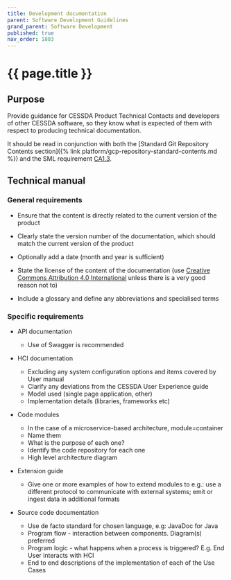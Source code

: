 ```yaml
---
title: Development documentation
parent: Software Development Guidelines
grand_parent: Software Development
published: true
nav_order: 1803
---
```

# {{ page.title }}

## Purpose

Provide guidance for CESSDA Product Technical Contacts and developers of other CESSDA software,
so they know what is expected of them with respect to producing technical documentation.

It should be read in conjunction with both the
[Standard Git Repository Contents section]({% link platform/gcp-repository-standard-contents.md %})
and the SML requirement
[CA1.3](https://docs.tech.cessda.eu/sml/ca1-documentation.html#ca13-development-documentation).

## Technical manual

### General requirements

- Ensure that the content  is directly related to the current version of the product

- Clearly state the version number of the documentation, which should match the current version of the product

- Optionally add a date (month and year is sufficient)

- State the license of the content of the documentation
    (use [Creative Commons Attribution 4.0 International](https://creativecommons.org/licenses/by/4.0/)
    unless there is a very good reason not to)

- Include a glossary and define any abbreviations and specialised terms

### Specific requirements

- API documentation
	- Use of Swagger is recommended

- HCI documentation
	- Excluding any system configuration options and items covered by User manual
	- Clarify any deviations from the CESSDA User Experience guide
	- Model used (single page application, other)
	- Implementation details (libraries, frameworks etc)

- Code modules
	- In the case of a microservice-based architecture, module=container
	- Name them
	- What is the purpose of each one?
	- Identify the code repository for each one
	- High level architecture diagram

- Extension guide
	- Give one or more examples of how to extend modules to
		e.g.: use a different protocol to communicate with external systems; emit or ingest data in additional formats

- Source code documentation
	- Use de facto standard for chosen language, e.g: JavaDoc for Java
	- Program flow - interaction between components. Diagram(s) preferred
	- Program logic - what happens when a process is triggered? E.g. End User interacts with HCI
	- End to end descriptions of the implementation of each of the Use Cases
